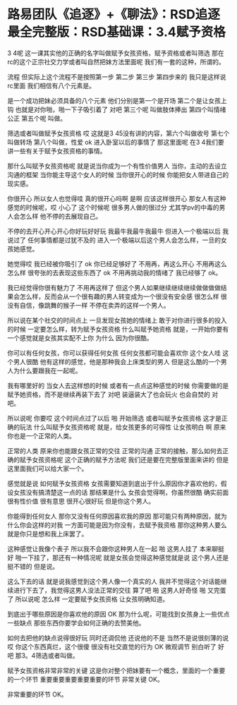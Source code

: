 # 路易团队《追逐》+《聊法》：RSD追逐最全完整版：RSD基础课：3.4赋予资格

3 4呢 这一课其实他的正确的名字叫做赋予女孩资格，赋予资格或者叫筛选 那在rc的这个正宗社交力学或者叫自然把妹方法里面呢 我们有一套的这种，所谓的。

流程 但实际上这个流程不是按照第一步 第二步 第三步 第四步来的 我只是这样说 rc里面 我们相信有八个元素是。

是一个成功把妹必须具备的八个元素 他们分别是第一个是开场 第二个是让女孩上钩 也就是对你啪，啪一下子吸引着了 对吧 第三个呢 叫做肢体捧出 第四个叫情绪公正 第五个呢 叫做。

筛选或者叫做赋予女孩资格 哎 这就是3 45没有讲的内容，第六个叫做收号 第七个叫做转场 第八个叫做，性爱 ok 进入卧室以后的事情了 那这里面呢 在3 4我们要讲一些有关于赋予女孩资格的事情。

那什么叫赋予女孩资格呢 就是说当你成为一个有性价值男人 当你，主动的去设立沟通的框架 当你能主导这个女人的时候 当你很开心的时候 你能把女人带进自己的现实感。

你很开心 所以女人也觉得哇 真的很开心吗啊 是啊 应该这样很开心 那女人有这种感觉的时候呢，哎 小心了 这个时候呢 很多男人做的很过分 尤其学pv的中毒的男人会怎么样 他不停的去展现自己。

不停的去开心开心开心你好玩好好玩 我最牛我最牛我最牛 但进入一个极端以后 我说过了 任何事情都是过犹不及的 进入一个极端以后这个男人会怎么样，一旦的女孩她感觉。

她觉得哎 我已经被你吸引了 ok 你已经足够好了 不用再，再这么开心 不用再这么怎么样 很夸张的去表现这些东西了 ok 不用再挑动我的情绪了 我已经够了 ok。

我已经觉得你很有魅力了 不用再这样了 但这个男人如果继续继续继续做做做做结果会怎么样，反而会从一个很有趣的男人转变成为一个很没有安全感 很怎么样 很没有自信，像跳舞的猴子一样 不停在卖弄的这样一个男人。

所以说在某个社交的时间点上 一旦发现女孩她的情绪上 敢于对你进行很多的投入的时候 一定要怎么样，转为赋予女孩资格 什么叫赋予她资格 就是，一开始你要有一个感觉就是女孩其实配不上你 为什么 因为你很酷。

你可以有任何女孩，你可以获得任何女孩 任何女孩都可能会喜欢你 这个女人哇 这个男人很酷 他有这样的感觉，他是那种我会上床类型的男人 但是这么酷的一个男人为什么要跟我在一起呢。

我有哪里好的 当女人去这样想的时候 或者有一点点这种感觉的时候 你需要做的是赋予她资格，而不是继续再装下去了 对吧 装逼装大了也会玩火 也会自焚的 对吧。

所以说呢 你要哎 这个时间点过了以后 啪 开始筛选 或者叫赋予女孩资格 这才是正确的玩法 什么叫赋予女孩资格呢 就是，给女孩更多的可得性 让女孩明白 啊 原来你也是一个正常的人类。

正常的人类 原来你也能跟女孩正常的交往 正常的沟通 正常的接触，那么如何去正确的赋予女孩资格呢 这个正确的赋予方法呢 我们还是要在完整版里面来讲的 但是这里面我们可以给大家一个。

感觉就是说 如何赋予女孩资格 女孩需要知道到底出于什么原因你才喜欢他的，假设女孩没有搞清楚这一点的话 那结果是什么 女孩会觉得啊，你虽然很酷 确实前面很有性价值 很有意思 很开心很好玩 但是你这个男人。

你能得到任何女人 那你又没有任何原因喜欢我的原因 那可能只有两种原因，就为什么你会这样的对我 一方面可能是因为你没有，去赋予我资格 那你这种男人要么就是你只是想和我上床罢了。

这种感觉让我像个表子 所以我不会跟你这种男人在一起 啪 这男人挂了 本来聊挺好 啪一下挂了，那还有一种情况呢 就是女孩会觉得这种感觉就是说 这个男人还是挺不错的 但是说。

这么下去的话 就是说我感觉到这个男人像一个真实的人 我并不觉得这个对话能继续进行下去了，我觉得这男人没法正常的交往 算了吧 啪 这男人好奇怪 啪 又完蛋了 所以说呢 怎么样 一定要赋予女孩资格 让女孩明确知道。

到底出于哪些原因是你喜欢他的原因 OK 那为什么呢，可能找到女孩身上一些优点 一些缺点 那些东西你要学会如何正确的去赞美他。

如何去把他的缺点说得很好玩 同时还调侃他 还说他的不是 当然不是说很刻薄的说 哎 你这个东西真烂，这个很傻 很没有社交直觉的行为 OK 微观调节 别白听了 好吧 那3。4筛选或者叫做。

赋予女孩资格非常非常的关键 这是你对整个把妹要有一个概念，里面的一个重要的一个环节 重要重要重要重要重要的环节 非常关键 OK。

非常重要的环节 OK。
